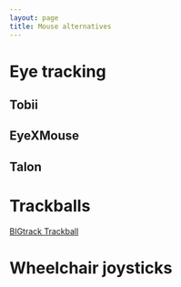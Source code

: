 ```yaml
---
layout: page
title: Mouse alternatives
---
```

# Eye tracking
## Tobii

## EyeXMouse

## Talon

# Trackballs
[BIGtrack Trackball](https://www.ablenetinc.com/bigtrack-trackball-switch-adapted)

# Wheelchair joysticks